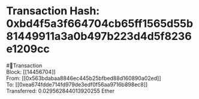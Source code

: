 
Transaction Hash: 0xbd4f5a3f664704cb65ff1565d55b81449911a3a0b497b223d4d5f8236e1209cc
====================================================================================
  
#💸Transaction  
Block: [[14456704]]  
From: [[0x563bdabaa8846ec445b25bfbed88d160890a02ed]]  
To: [[0xea674fdde714fd979de3edf0f56aa9716b898ec8]]  
Transferred: 0.029562844013920255 Ether